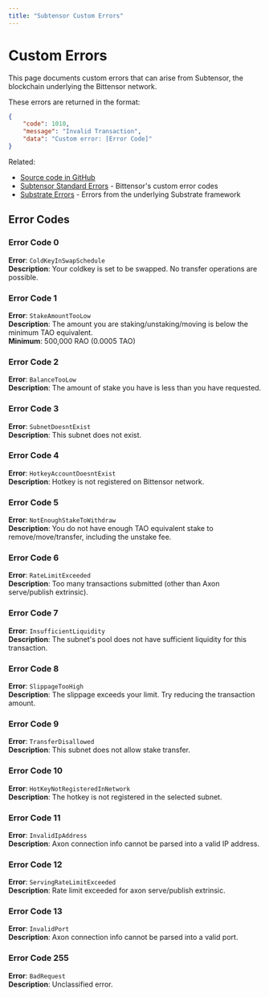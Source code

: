 ```yaml
---
title: "Subtensor Custom Errors"
---
```


# Custom Errors

This page documents custom errors that can arise from Subtensor, the blockchain underlying the Bittensor network.

These errors are returned in the format:

```json
{
    "code": 1010,
    "message": "Invalid Transaction",
    "data": "Custom error: [Error Code]"
}
```
Related: 
- [Source code in GitHub](https://github.com/opentensor/subtensor/blob/main/pallets/subtensor/src/lib.rs#L1686)
- [Subtensor Standard Errors](./subtensor.md) - Bittensor's custom error codes
- [Substrate Errors](https://polkadot.js.org/docs/substrate/errors/) - Errors from the underlying Substrate framework 

## Error Codes

### Error Code 0
**Error**: `ColdKeyInSwapSchedule`  
**Description**: Your coldkey is set to be swapped. No transfer operations are possible.

### Error Code 1
**Error**: `StakeAmountTooLow`  
**Description**: The amount you are staking/unstaking/moving is below the minimum TAO equivalent.  
**Minimum**: 500,000 RAO (0.0005 TAO)

### Error Code 2
**Error**: `BalanceTooLow`  
**Description**: The amount of stake you have is less than you have requested.

### Error Code 3
**Error**: `SubnetDoesntExist`  
**Description**: This subnet does not exist.

### Error Code 4
**Error**: `HotkeyAccountDoesntExist`  
**Description**: Hotkey is not registered on Bittensor network.

### Error Code 5
**Error**: `NotEnoughStakeToWithdraw`  
**Description**: You do not have enough TAO equivalent stake to remove/move/transfer, including the unstake fee.

### Error Code 6
**Error**: `RateLimitExceeded`  
**Description**: Too many transactions submitted (other than Axon serve/publish extrinsic).

### Error Code 7
**Error**: `InsufficientLiquidity`  
**Description**: The subnet's pool does not have sufficient liquidity for this transaction.

### Error Code 8
**Error**: `SlippageTooHigh`  
**Description**: The slippage exceeds your limit. Try reducing the transaction amount.

### Error Code 9
**Error**: `TransferDisallowed`  
**Description**: This subnet does not allow stake transfer.

### Error Code 10
**Error**: `HotKeyNotRegisteredInNetwork`  
**Description**: The hotkey is not registered in the selected subnet.

### Error Code 11
**Error**: `InvalidIpAddress`  
**Description**: Axon connection info cannot be parsed into a valid IP address.

### Error Code 12
**Error**: `ServingRateLimitExceeded`  
**Description**: Rate limit exceeded for axon serve/publish extrinsic.

### Error Code 13
**Error**: `InvalidPort`  
**Description**: Axon connection info cannot be parsed into a valid port.

### Error Code 255
**Error**: `BadRequest`  
**Description**: Unclassified error.
